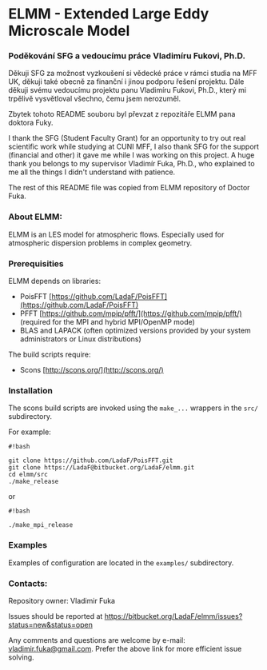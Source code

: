 # ELMM - Extended Large Eddy Microscale Model #

### Poděkování SFG a vedoucímu práce Vladimíru Fukovi, Ph.D. ###
Děkuji SFG za možnost vyzkoušení si vědecké práce v rámci studia na MFF UK, děkuji také obecně za finanční i jinou podporu řešení projektu.
Dále děkuji svému vedoucímu projektu panu Vladimíru Fukovi, Ph.D., který mi trpělivě vysvětloval všechno, čemu jsem nerozuměl.

Zbytek tohoto README souboru byl převzat z repozitáře ELMM pana doktora Fuky.

I thank the SFG (Student Faculty Grant) for an opportunity to try out real scientific work while studying at CUNI MFF, I also thank SFG for the support (financial and other) it gave me while I was working on this project.
A huge thank you belongs to my supervisor Vladimír Fuka, Ph.D., who explained to me all the things I didn't understand with patience. 

The rest of this README file was copied from ELMM repository of Doctor Fuka.

### About ELMM: ###

ELMM is an LES model for atmospheric flows. Especially used for atmospheric dispersion problems in complex geometry.


### Prerequisities ###

ELMM depends on libraries:

* PoisFFT [https://github.com/LadaF/PoisFFT](https://github.com/LadaF/PoisFFT)
* PFFT [https://github.com/mpip/pfft/](https://github.com/mpip/pfft/) (required for the MPI and hybrid MPI/OpenMP mode)
* BLAS and LAPACK (often optimized versions provided by your system administrators or Linux distributions)

The build scripts require:

* Scons [http://scons.org/](http://scons.org/)

### Installation ###

The scons build scripts are invoked using the `make_...` wrappers in the `src/` subdirectory.

For example:

```
#!bash

git clone https://github.com/LadaF/PoisFFT.git
git clone https://LadaF@bitbucket.org/LadaF/elmm.git
cd elmm/src
./make_release

```
or

```
#!bash

./make_mpi_release
```


### Examples ###

Examples of configuration are located in the `examples/` subdirectory.


### Contacts: ###

Repository owner: Vladimir Fuka

Issues should be reported at https://bitbucket.org/LadaF/elmm/issues?status=new&status=open

Any comments and questions are welcome by e-mail: vladimir.fuka@gmail.com. Prefer the above link for more efficient issue solving.
